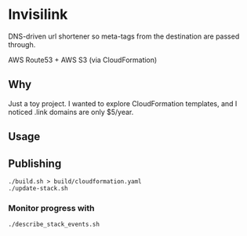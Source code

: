 # Invisilink

DNS-driven url shortener so meta-tags from the destination are passed through. 

AWS Route53 + AWS S3 (via CloudFormation)

## Why

Just a toy project. I wanted to explore CloudFormation templates, and I noticed
.link domains are only $5/year. 

## Usage


## Publishing

    ./build.sh > build/cloudformation.yaml
    ./update-stack.sh

### Monitor progress with

    ./describe_stack_events.sh
